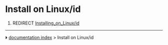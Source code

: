 # Install on Linux/id
1.  REDIRECT [Installing_on_Linux/id](Installing_on_Linux/id.md)



---
⏵ [documentation index](../README.md) > Install on Linux/id
